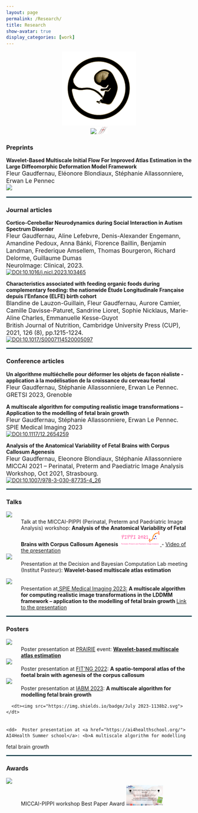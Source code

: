 ```yaml
---
layout: page
permalink: /Research/
title: Research
show-avatar: true
display_categories: [work]
---
```


<div align="center"><img src="/assets/img/output-onlinegiftools(14).gif" width="200"/><br /><a href="https://www.deformetrica.org/"> 
    <img src="https://img.shields.io/badge/Made with Deformetrica-656262.svg" width="110"/></a><img src="/assets/img/deformetrica.png" alt="drawing" width="30"/></div>
    
### Preprints
        
<b>Wavelet-Based Multiscale Initial Flow For Improved Atlas Estimation in the Large Diffeomorphic Deformation Model Framework</b><br>
     <font size="3"> Fleur Gaudfernau, Eléonore Blondiaux, Stéphanie Allassonniere, Erwan Le Pennec</font><br>
      <a href="https://hal.archives-ouvertes.fr/hal-03620367v1"> <img src="https://img.shields.io/badge/Read on HAL-636a77.svg" /> </a> 

<hr style="border:1px solid #2b6777"/>

### Journal articles

<b>Cortico-Cerebellar Neurodynamics during Social Interaction in Autism Spectrum Disorder </b><br>
     <font size="3"> Fleur Gaudfernau, Aline Lefebvre, Denis-Alexander Engemann, Amandine Pedoux, Anna Bánki, Florence Baillin, Benjamin Landman, Frederique Amsellem, Thomas Bourgeron, Richard Delorme, Guillaume Dumas<br>
     NeuroImage: Clinical, 2023.</font><br>
     [![DOI:10.1016/j.nicl.2023.103465](https://zenodo.org/badge/DOI/10.1016/j.nicl.2023.103465.svg)](https://doi.org/10.1016/j.nicl.2023.103465)

<b>Characteristics associated with feeding organic foods during complementary feeding: the nationwide Étude Longitudinale Française depuis l’Enfance (ELFE) birth cohort<br></b>
     <font size="3"> Blandine de Lauzon-Guillain, Fleur Gaudfernau, Aurore Camier, Camille Davisse-Paturet, Sandrine Lioret, Sophie Nicklaus, Marie-Aline Charles, Emmanuelle Kesse-Guyot<br>
     British Journal of Nutrition, Cambridge University Press (CUP), 2021, 126 (8), pp.1215-1224.</font><br>
     [![DOI:10.1017/S0007114520005097](https://zenodo.org/badge/DOI/10.1017/S0007114520005097.svg)](https://doi.org/10.1017/S0007114520005097)
    
<hr style="border:1px solid #2b6777"/>

### Conference articles

<b>Un algorithme multiéchelle pour déformer les objets de façon réaliste - application à la modélisation de la croissance du cerveau foetal</b><br>
     <font size="3"> Fleur Gaudfernau, Stéphanie Allassonniere, Erwan Le Pennec.<br>
     GRETSI 2023, Grenoble  </font><br>

<b>A multiscale algorithm for computing realistic image transformations – Application to the modelling of fetal brain growth</b><br>
     <font size="3"> Fleur Gaudfernau, Stéphanie Allassonniere, Erwan Le Pennec.<br>
     SPIE Medical Imaging 2023  </font><br>
      [![DOI:10.1117/12.2654259](https://zenodo.org/badge/DOI/10.1117/12.2654259.svg?colorB=7289da)](https://doi.org/10.1117/12.2654259)   

<b>Analysis of the Anatomical Variability of Fetal Brains with Corpus Callosum Agenesis</b><br>
     <font size="3"> Fleur Gaudfernau, Eleonore Blondiaux, Stéphanie Allassonniere <br>
     MICCAI 2021 – Perinatal, Preterm and Paediatric Image Analysis Workshop, Oct 2021, Strasbourg.</font><br>
     [![DOI:10.1007/978-3-030-87735-4_26](https://zenodo.org/badge/DOI/10.1007/978-3-030-87735-4_26.svg?colorB=7289da)](https://doi.org/10.1007/978-3-030-87735-4_26) 

     

<hr style="border:1px solid #2b6777"/>

### Talks

<dl>
<dt>
    <img src="https://img.shields.io/badge/Oct. 2021-00a19e.svg"></dt>
    
<dd>  Talk at the MICCAI-PIPPI (Perinatal, Preterm and Paedriatric Image Analysis) workshop: <b>Analysis of the Anatomical Variability of Fetal Brains with Corpus Callosum Agenesis</b> <a href="https://pippiworkshop.github.io/"> <img src="/assets/img/PIPPI-Logo2021.png" alt="drawing" width="110"/> </a> - <a href="/assets/img/zoom_4.mp4"> Video of the presentation </a> </dd>

<dt><img src="https://img.shields.io/badge/June 2022-118ab2.svg"></dt>
<dd>  Presentation at the Decision and Bayesian Computation Lab meeting (Institut Pasteur): <b>Wavelet-based multiscale atlas estimation</b> </dd>
</dl>

 <dl>  <dt><img src="https://img.shields.io/badge/Feb. 2023-1138b2.svg"></dt>
<dd> Presentation at<a href="https://spie.org/conferences-and-exhibitions/medical-imaging/program/browse-program ">  SPIE Medical Imaging 2023:</a> <b>A multiscale algorithm for computing realistic image transformations in the LDDMM framework – application to the modelling of fetal brain growth </b> 
     <a href="[/assets/img/zoom_4.mp4](https://www.spiedigitallibrary.org/conference-proceedings-of-spie/12464/2654259/A-multiscale-algorithm-for-computing-realistic-image-transformation--application/10.1117/12.2654259.short?SSO=1)"> Link to the presentation </a> 
    </dd>

</dl>


 
<hr style="border:1px solid #2b6777"/>

### Posters

<dl>
 <dt>
 <img src="https://img.shields.io/badge/July. 2022-118ab2.svg"></dt>   
<dd>  Poster presentation at <a href="https://prairie-institute.fr/"> PRAIRIE</a> event: <b><a href="/assets/img/Poster_multiscale_atlas_estimation.pdf"> Wavelet-based multiscale atlas estimation </a> </b> </dd> 

<dt>
<img src="https://img.shields.io/badge/Sept. 2022-118ab2.svg"> </dt>
    
<dd>  Poster presentation at <a href="https://fitng.org/"> FIT'NG 2022</a>: <b>A spatio-temporal atlas of the foetal brain with agenesis of the corpus callosum </b> </dd>
    
  <dt><img src="https://img.shields.io/badge/March 2023-1138b2.svg"></dt>
    
<dd>  Poster presentation at <a href="https://iabm2023.sciencesconf.org/"> IABM 2023</a>: <b>A multiscale algorithm for modelling
fetal brain growth </b> </dd>
    
      <dt><img src="https://img.shields.io/badge/July 2023-1138b2.svg"></dt>

    
    <dd>  Poster presentation at <a href="https://ai4healthschool.org/"> AI4Health Summer school</a>: <b>A multiscale algorithm for modelling
fetal brain growth </b> </dd>


</dl>


 
<hr style="border:1px solid #2b6777"/>


### Awards
    
<dl>
<dt>
    <img  src="https://img.shields.io/badge/Oct. 2021-00a19e.svg"/></dt>
<dd> MICCAI-PIPPI workshop Best Paper Award
 <a href="/assets/img/PIPPI2021_Best_Presentation.png">
    <img src="/assets/img/PIPPI2021_Best_Presentation.png" 
        alt="PIPPI2021_Best_Presentation"
        width="100">
</a> </dd>
    </dl>
 
